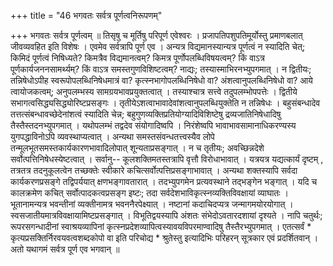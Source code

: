 +++
title = "46 भगवतः सर्वत्र पूर्णत्वनिरूपणम्"

+++
भगवतः सर्वत्र पूर्णत्वम् ॥ तिसृषु च मूर्तिषु परिपूर्ण एवेश्वरः । प्रजापतिपशुपतिमूर्योस्तु प्रमाणबलात् जीवव्यवहित इति विशेषः । एवमेव सर्वत्रापि पूर्ण एव । अन्यत्र विद्यमानस्यान्यत्र पूर्णत्वं न स्यादिति चेत्; किमिदं पूर्णत्वं निषिध्यते? किमत्रैव विद्यमानत्वम्? किमत्र पूर्णोपलब्धिविषयत्वम्? किं वाऽत्र पूर्णकार्यजननसामर्थ्यम्? किं वाऽत्र समस्तगुणविशिष्टत्वम्? नाद्यः; तस्यास्माभिरनभ्युपगमात् । न द्वितीयः; तन्निषेधोऽपीह स्वरूपोपलब्धिनिषेधमात्रं वा? कृत्स्नभागोपलब्धिनिषेधो वा? अंशत्वानुपलब्धिनिषेधो वा? आये त्वायोजकत्वम्; अनुपलम्भस्य सामग्रयभावप्रयुक्तत्वात् । तस्याश्चात्र सत्त्वे तदुपलम्भोपपत्तेः । द्वितीये सभागत्वसिद्ध्यसिद्ध्योरिष्टप्रसङ्गः । तृतीयेऽशत्वाभावादेवांशत्वानुपलब्धियुक्तेति न तन्निषेधः । बहुसंबन्धादेव तत्तत्संबन्धावच्छेदेनांशत्वं स्यादिति चेन्न; बहुगुणव्यक्तिप्रतियोग्यादिविशिष्टेषु द्रव्यजातिनिषेधादिषु तैस्तैस्तदनभ्युपगमात् । यथोपलम्भं तद्वदेव संयोगादिष्वपि । निरंशेष्वपि भावाभावसामानाधिकरण्यस्य युगपद्धाविनोऽपि व्यवस्थाप्यत्वात् । अन्यथा समस्तसंवन्धतत्त्वस्यैव लोपे तन्मूलभूतसमस्तकार्यकारणभावादिलोपात् शून्यताप्रसङ्गात् । न च तृतीयः; अवच्छिन्नदेशे सर्वोत्पत्तिनिषेधस्येष्टत्वात् । सर्वानु-- कूलशक्तिमतस्तत्रापि वृत्तौ विरोधाभावात् । यत्रयत्र यद्यत्कार्यं दृष्टम् , तत्रतत्र तदनुकूलत्वेन तच्छक्तेः स्वीकारे कचित्सर्वोत्पत्तिप्रसङ्गाभावात् । अन्यथा शक्तस्यापि सर्वदा कार्यकरणप्रसङ्गे तद्विपर्ययात् क्षणभङ्गावतारात् । तदभ्युपगमेन प्रत्यवस्थाने तद्भङ्गेन भङ्गात् । यदि च कालक्रमेण कचित् सर्वोत्पादकत्वप्रसङ्ग इष्टः; तदा सर्वदेशभाविकृत्स्नव्यक्तिविवक्षायां व्याघातः । भूतानामन्यत्र भवन्तीनां व्यक्तीनामत्र भवननैरपेक्ष्यात् । नष्टानां कदाचिदप्यत्र जन्मागमयोरयोगात् । स्वसजातीयमात्रविवक्षायामिष्टप्रसङ्गात् । विभूतिद्वयस्यापि अंशतः संभेदोऽवतारदशायां दृश्यते । नापि चतुर्थः; रूपरसगन्धादीनां स्वाश्रयव्यापिनां कृत्स्नप्रदेशव्यापित्वस्यावयविपरमाण्वादिषु तैस्तैरभ्युपगमात् । एतत्सर्वं * कृत्यप्रसक्तिर्निरवयवत्वशब्दकोपो वा इति परिचोद्य * श्रुतेस्तु इत्यादिभिः परिहरन् सूत्रकार एवं प्रदर्शितवान् । अतो यथागमं सर्वत्र पूर्ण एव भगवान् ॥